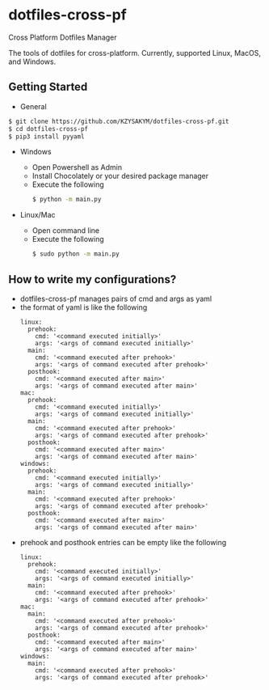 # dotfiles-cross-pf

Cross Platform Dotfiles Manager

The tools of dotfiles for cross-platform.
Currently, supported Linux, MacOS, and Windows.

## Getting Started

- General

```sh
$ git clone https://github.com/KZYSAKYM/dotfiles-cross-pf.git
$ cd dotfiles-cross-pf
$ pip3 install pyyaml
```

- Windows
  - Open Powershell as Admin
  - Install Chocolately or your desired package manager
  - Execute the following
    ```sh
    $ python -m main.py
    ```

- Linux/Mac
  - Open command line
  - Execute the following
    ```sh
    $ sudo python -m main.py
    ```

## How to write my configurations?

- dotfiles-cross-pf manages pairs of cmd and args as yaml
- the format of yaml is like the following
  ```
  linux:
    prehook:
      cmd: '<command executed initially>'
      args: '<args of command executed initially>'
    main:
      cmd: '<command executed after prehook>'
      args: '<args of command executed after prehook>'
    posthook:
      cmd: '<command executed after main>'
      args: '<args of command executed after main>'
  mac:
    prehook:
      cmd: '<command executed initially>'
      args: '<args of command executed initially>'
    main:
      cmd: '<command executed after prehook>'
      args: '<args of command executed after prehook>'
    posthook:
      cmd: '<command executed after main>'
      args: '<args of command executed after main>'
  windows:
    prehook:
      cmd: '<command executed initially>'
      args: '<args of command executed initially>'
    main:
      cmd: '<command executed after prehook>'
      args: '<args of command executed after prehook>'
    posthook:
      cmd: '<command executed after main>'
      args: '<args of command executed after main>'
  ```
- prehook and posthook entries can be empty like the following
  ```
  linux:
    prehook:
      cmd: '<command executed initially>'
      args: '<args of command executed initially>'
    main:
      cmd: '<command executed after prehook>'
      args: '<args of command executed after prehook>'
  mac:
    main:
      cmd: '<command executed after prehook>'
      args: '<args of command executed after prehook>'
    posthook:
      cmd: '<command executed after main>'
      args: '<args of command executed after main>'
  windows:
    main:
      cmd: '<command executed after prehook>'
      args: '<args of command executed after prehook>'
  ```